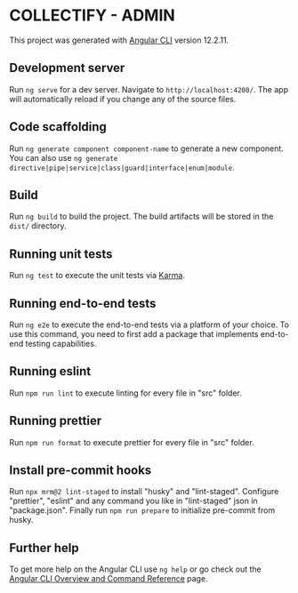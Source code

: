 # COLLECTIFY - ADMIN

This project was generated with [Angular CLI](https://github.com/angular/angular-cli) version 12.2.11.

## Development server

Run `ng serve` for a dev server. Navigate to `http://localhost:4200/`. The app will automatically reload if you change any of the source files.

## Code scaffolding

Run `ng generate component component-name` to generate a new component. You can also use `ng generate directive|pipe|service|class|guard|interface|enum|module`.

## Build

Run `ng build` to build the project. The build artifacts will be stored in the `dist/` directory.

## Running unit tests

Run `ng test` to execute the unit tests via [Karma](https://karma-runner.github.io).

## Running end-to-end tests

Run `ng e2e` to execute the end-to-end tests via a platform of your choice. To use this command, you need to first add a package that implements end-to-end testing capabilities.

## Running eslint

Run `npm run lint` to execute linting for every file in "src" folder. 

## Running prettier

Run `npm run format` to execute prettier for every file in "src" folder.

## Install pre-commit hooks

Run `npx mrm@2 lint-staged` to install "husky" and "lint-staged". 
Configure "prettier", "eslint" and any command you like in "lint-staged" json in "package.json".
Finally run `npm run prepare` to initialize pre-commit from husky.

## Further help

To get more help on the Angular CLI use `ng help` or go check out the [Angular CLI Overview and Command Reference](https://angular.io/cli) page.
